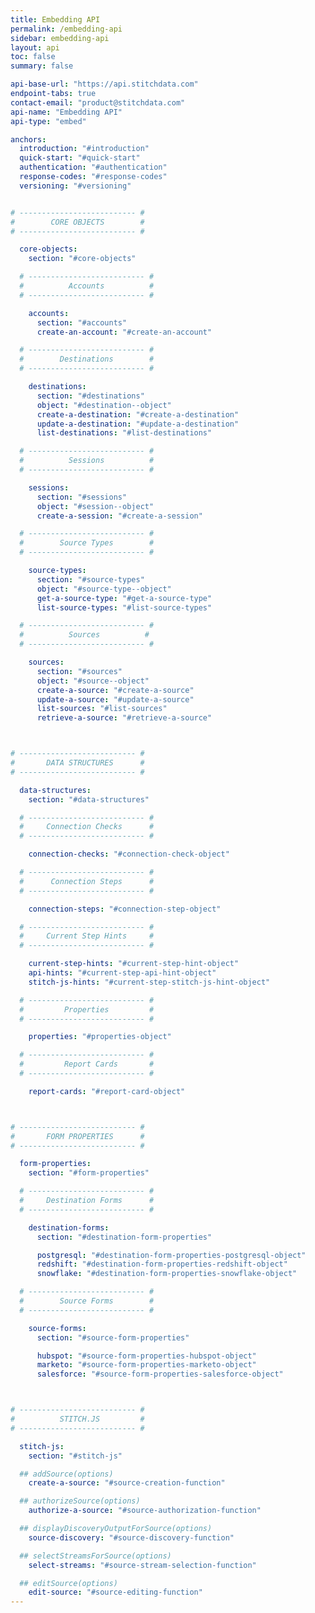 ```yaml
---
title: Embedding API
permalink: /embedding-api
sidebar: embedding-api
layout: api
toc: false
summary: false

api-base-url: "https://api.stitchdata.com"
endpoint-tabs: true
contact-email: "product@stitchdata.com"
api-name: "Embedding API"
api-type: "embed"

anchors:
  introduction: "#introduction"
  quick-start: "#quick-start"
  authentication: "#authentication"
  response-codes: "#response-codes"
  versioning: "#versioning"


# -------------------------- #
#        CORE OBJECTS        #
# -------------------------- #

  core-objects:
    section: "#core-objects"

  # -------------------------- #
  #          Accounts          #
  # -------------------------- #

    accounts:
      section: "#accounts"
      create-an-account: "#create-an-account"

  # -------------------------- #
  #        Destinations        #
  # -------------------------- #

    destinations:
      section: "#destinations"
      object: "#destination--object"
      create-a-destination: "#create-a-destination"
      update-a-destination: "#update-a-destination"
      list-destinations: "#list-destinations"

  # -------------------------- #
  #          Sessions          #
  # -------------------------- #

    sessions:
      section: "#sessions"
      object: "#session--object"
      create-a-session: "#create-a-session"

  # -------------------------- #
  #        Source Types        #
  # -------------------------- #

    source-types:
      section: "#source-types"
      object: "#source-type--object"
      get-a-source-type: "#get-a-source-type"
      list-source-types: "#list-source-types"

  # -------------------------- #
  #          Sources          #
  # -------------------------- #

    sources:
      section: "#sources"
      object: "#source--object"
      create-a-source: "#create-a-source"
      update-a-source: "#update-a-source"
      list-sources: "#list-sources"
      retrieve-a-source: "#retrieve-a-source"



# -------------------------- #
#       DATA STRUCTURES      #
# -------------------------- #

  data-structures:
    section: "#data-structures"

  # -------------------------- #
  #     Connection Checks      #
  # -------------------------- #

    connection-checks: "#connection-check-object"

  # -------------------------- #
  #      Connection Steps      #
  # -------------------------- #

    connection-steps: "#connection-step-object"

  # -------------------------- #
  #     Current Step Hints     #
  # -------------------------- #

    current-step-hints: "#current-step-hint-object"
    api-hints: "#current-step-api-hint-object"
    stitch-js-hints: "#current-step-stitch-js-hint-object"

  # -------------------------- #
  #         Properties         #
  # -------------------------- #

    properties: "#properties-object"

  # -------------------------- #
  #         Report Cards       #
  # -------------------------- #

    report-cards: "#report-card-object"



# -------------------------- #
#       FORM PROPERTIES      #
# -------------------------- #

  form-properties:
    section: "#form-properties"

  # -------------------------- #
  #     Destination Forms      #
  # -------------------------- #

    destination-forms:
      section: "#destination-form-properties"

      postgresql: "#destination-form-properties-postgresql-object"
      redshift: "#destination-form-properties-redshift-object"
      snowflake: "#destination-form-properties-snowflake-object"

  # -------------------------- #
  #        Source Forms        #
  # -------------------------- #

    source-forms:
      section: "#source-form-properties"

      hubspot: "#source-form-properties-hubspot-object"
      marketo: "#source-form-properties-marketo-object"
      salesforce: "#source-form-properties-salesforce-object"



# -------------------------- #
#          STITCH.JS         #
# -------------------------- #

  stitch-js:
    section: "#stitch-js"

  ## addSource(options)
    create-a-source: "#source-creation-function"

  ## authorizeSource(options)
    authorize-a-source: "#source-authorization-function"

  ## displayDiscoveryOutputForSource(options)
    source-discovery: "#source-discovery-function"

  ## selectStreamsForSource(options)
    select-streams: "#source-stream-selection-function"

  ## editSource(options)
    edit-source: "#source-editing-function"
---
```

